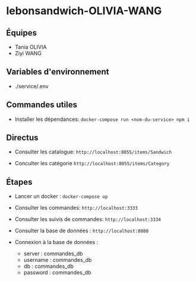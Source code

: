 # lebonsandwich-OLIVIA-WANG

## Équipes
- Tania OLIVIA
- Ziyi WANG

## Variables d'environnement

- ./service/.env

## Commandes utiles

- Installer les dépendances:
`docker-compose run <nom-du-service> npm i`


## Directus
- Consulter les catalogue:
`http://localhost:8055/items/Sandwich`

- Conculter les catégorie
`http://localhost:8055/items/Category`



## Étapes

- Lancer un docker :
`docker-compose up`

- Consulter les commandes:
`http://localhost:3333`

- Consulter les suivis de commandes:
`http://localhost:3334`

- Consulter la base de données :
`http://localhost:8080`

- Connexion à la base de données :
  - server : commandes_db
  - username : commandes_db
  - db : commandes_db
  - password : commandes_db


